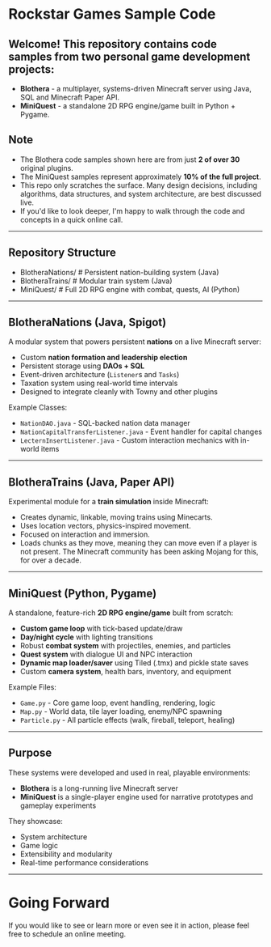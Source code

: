 # Rockstar Games Sample Code

## Welcome! This repository contains code samples from two personal game development projects:

- **Blothera** - a multiplayer, systems-driven Minecraft server using Java, SQL and Minecraft Paper API.
- **MiniQuest** - a standalone 2D RPG engine/game built in Python + Pygame.

## Note
- The Blothera code samples shown here are from just **2 of over 30** original plugins.
- The MiniQuest samples represent approximately **10% of the full project**.
- This repo only scratches the surface. Many design decisions, including algorithms, data structures, and system architecture, are best discussed live.  
- If you'd like to look deeper, I'm happy to walk through the code and concepts in a quick online call.

---

## Repository Structure
- BlotheraNations/ # Persistent nation-building system (Java)
- BlotheraTrains/ # Modular train system (Java)
- MiniQuest/ # Full 2D RPG engine with combat, quests, AI (Python)

---

## BlotheraNations (Java, Spigot)

A modular system that powers persistent **nations** on a live Minecraft server:

- Custom **nation formation and leadership election**
- Persistent storage using **DAOs + SQL**
- Event-driven architecture (`Listener`s and `Tasks`)
- Taxation system using real-world time intervals
- Designed to integrate cleanly with Towny and other plugins

Example Classes:
- `NationDAO.java` - SQL-backed nation data manager
- `NationCapitalTransferListener.java` - Event handler for capital changes
- `LecternInsertListener.java` - Custom interaction mechanics with in-world items

---

## BlotheraTrains (Java, Paper API)

Experimental module for a **train simulation** inside Minecraft:

- Creates dynamic, linkable, moving trains using Minecarts.
- Uses location vectors, physics-inspired movement.
- Focused on interaction and immersion.
- Loads chunks as they move, meaning they can move even if a player is not present. The Minecraft community has been asking Mojang for this, for over a decade.

---

## MiniQuest (Python, Pygame)

A standalone, feature-rich **2D RPG engine/game** built from scratch:

- **Custom game loop** with tick-based update/draw
- **Day/night cycle** with lighting transitions
- Robust **combat system** with projectiles, enemies, and particles
- **Quest system** with dialogue UI and NPC interaction
- **Dynamic map loader/saver** using Tiled (.tmx) and pickle state saves
- Custom **camera system**, health bars, inventory, and equipment

Example Files:
- `Game.py` - Core game loop, event handling, rendering, logic
- `Map.py` - World data, tile layer loading, enemy/NPC spawning
- `Particle.py` - All particle effects (walk, fireball, teleport, healing)

---

## Purpose

These systems were developed and used in real, playable environments:

- **Blothera** is a long-running live Minecraft server
- **MiniQuest** is a single-player engine used for narrative prototypes and gameplay experiments

They showcase:
- System architecture
- Game logic
- Extensibility and modularity
- Real-time performance considerations

---

# Going Forward
If you would like to see or learn more or even see it in action, please feel free to schedule an online meeting.
